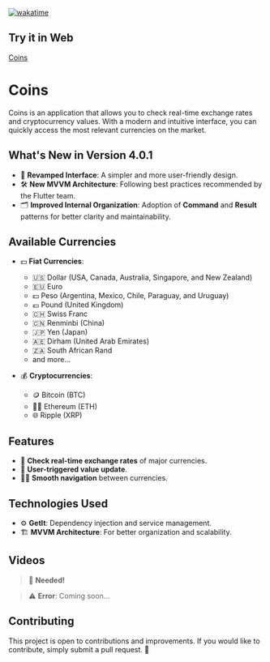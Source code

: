 
[![wakatime](https://wakatime.com/badge/github/fagnerdossantos/coins.svg)](https://wakatime.com/badge/github/fagnerdossantos/coins)

## Try it in Web
[Coins](https://fagnerdossantos.github.io/coins/)

# Coins

Coins is an application that allows you to check real-time exchange rates and cryptocurrency values. With a modern and intuitive interface, you can quickly access the most relevant currencies on the market.

## What's New in Version 4.0.1
- 🚀 **Revamped Interface**: A simpler and more user-friendly design.
- 🛠️ **New MVVM Architecture**: Following best practices recommended by the Flutter team.
- 🗂️ **Improved Internal Organization**: Adoption of **Command** and **Result** patterns for better clarity and maintainability.

## Available Currencies
- 💵 **Fiat Currencies**:
  - 🇺🇸 Dollar (USA, Canada, Australia, Singapore, and New Zealand)
  - 🇪🇺 Euro
  - 💵 Peso (Argentina, Mexico, Chile, Paraguay, and Uruguay)
  - 💷 Pound (United Kingdom)
  - 🇨🇭 Swiss Franc
  - 🇨🇳 Renminbi (China)
  - 🇯🇵 Yen (Japan)
  - 🇦🇪 Dirham (United Arab Emirates)
  - 🇿🇦 South African Rand
  - and more...

- 💰 **Cryptocurrencies**:
  - 🪙 Bitcoin (BTC)
  - 🐱‍💻 Ethereum (ETH)
  - 🌐 Ripple (XRP)

## Features

- 🔄 **Check real-time exchange rates** of major currencies.
- 🔔 **User-triggered value update**.
- 🚶‍♂️ **Smooth navigation** between currencies.

## Technologies Used

- ⚙️ **GetIt**: Dependency injection and service management.
- 🏗️ **MVVM Architecture**: For better organization and scalability.

## Videos
> 🎥 **Needed!**

> ⚠️ **Error**: Coming soon...

## Contributing

This project is open to contributions and improvements. If you would like to contribute, simply submit a pull request. 🙌
